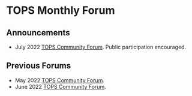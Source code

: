 # TOPS Monthly Forum

## Announcements

* July 2022 [TOPS Community Forum](./20220714_community_forum.md). Public participation encouraged.

## Previous Forums
* May 2022 [TOPS Community Forum](./20220512_community_forum.md). 
* June 2022 [TOPS Community Forum](./20220609_community_forum.md). 

